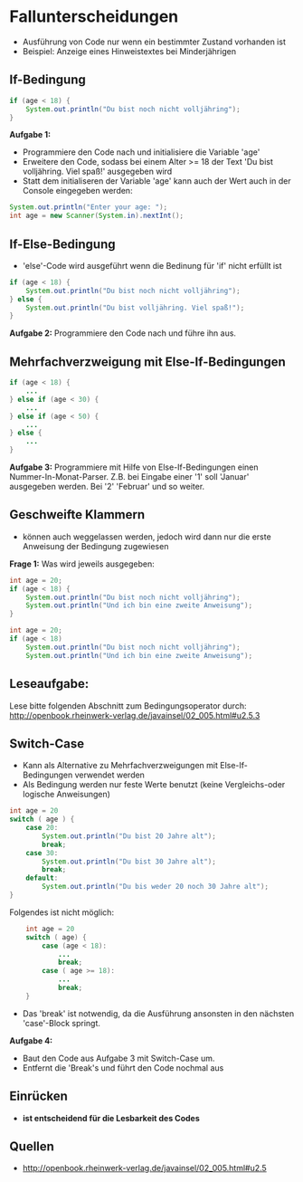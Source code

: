 # Fallunterscheidungen
* Ausführung von Code nur wenn ein bestimmter Zustand vorhanden ist
* Beispiel: Anzeige eines Hinweistextes bei Minderjährigen

## If-Bedingung
```java
if (age < 18) {
    System.out.println("Du bist noch nicht volljähring");
}
```

**Aufgabe 1:**
* Programmiere den Code nach und initialisiere die Variable 'age'
* Erweitere den Code, sodass bei einem Alter >= 18 der Text 'Du bist volljähring. Viel spaß!'
ausgegeben wird
* Statt dem initialiseren der Variable 'age' kann auch der Wert auch in der Console eingegeben werden:
```java
System.out.println("Enter your age: ");
int age = new Scanner(System.in).nextInt();
 ```

## If-Else-Bedingung
* 'else'-Code wird ausgeführt wenn die Bedinung für 'if' nicht erfüllt ist

```java
if (age < 18) {
    System.out.println("Du bist noch nicht volljähring");
} else {
    System.out.println("Du bist volljähring. Viel spaß!");
}
```

**Aufgabe 2:**
Programmiere den Code nach und führe ihn aus.

## Mehrfachverzweigung mit Else-If-Bedingungen
```java
if (age < 18) {
    ...
} else if (age < 30) {
    ...
} else if (age < 50) {
    ...
} else {
    ...
}
```

**Aufgabe 3:**
Programmiere mit Hilfe von Else-If-Bedingungen einen Nummer-In-Monat-Parser. Z.B. bei Eingabe
einer '1' soll 'Januar' ausgegeben werden. Bei '2' 'Februar' und so weiter.

## Geschweifte Klammern
* können auch weggelassen werden, jedoch wird dann nur die erste Anweisung der Bedingung zugewiesen

**Frage 1:**
Was wird jeweils ausgegeben:
```java
int age = 20;
if (age < 18) {
    System.out.println("Du bist noch nicht volljähring");
    System.out.println("Und ich bin eine zweite Anweisung");
}
```

```java
int age = 20;
if (age < 18)
    System.out.println("Du bist noch nicht volljähring");
    System.out.println("Und ich bin eine zweite Anweisung");

```

## Leseaufgabe:
Lese bitte folgenden Abschnitt zum Bedingungsoperator durch:
http://openbook.rheinwerk-verlag.de/javainsel/02_005.html#u2.5.3

## Switch-Case
* Kann als Alternative zu Mehrfachverzweigungen mit Else-If-Bedingungen verwendet werden
* Als Bedingung werden nur feste Werte benutzt (keine Vergleichs-oder logische Anweisungen)

```java
int age = 20
switch ( age ) {
    case 20:
        System.out.println("Du bist 20 Jahre alt");
        break;
    case 30:
        System.out.println("Du bist 30 Jahre alt");
        break;
    default:
        System.out.println("Du bis weder 20 noch 30 Jahre alt");
}
```

Folgendes ist nicht möglich:
```java
    int age = 20
    switch ( age) {
        case (age < 18):
            ...
            break;
        case ( age >= 18):
            ...
            break;
    }
```

* Das 'break' ist notwendig, da die Ausführung ansonsten in den nächsten 'case'-Block springt.

**Aufgabe 4:**
* Baut den Code aus Aufgabe 3 mit Switch-Case um.
* Entfernt die 'Break's und führt den Code nochmal aus

## Einrücken
* **ist entscheidend für die Lesbarkeit des Codes**

## Quellen
* http://openbook.rheinwerk-verlag.de/javainsel/02_005.html#u2.5
